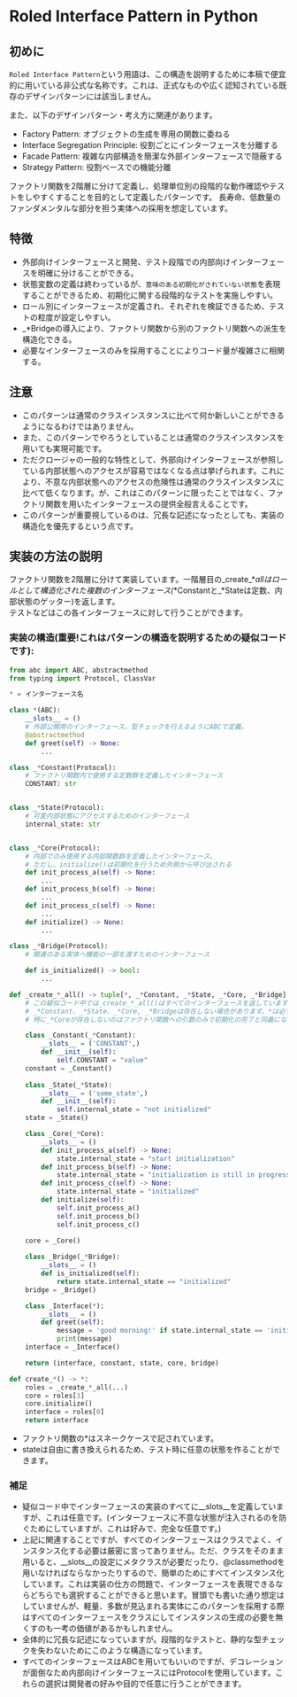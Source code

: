 
# Roled Interface Pattern in Python

## 初めに
`Roled Interface Pattern`という用語は、この構造を説明するために本稿で便宜的に用いている非公式な名称です。これは、正式なものや広く認知されている既存のデザインパターンには該当しません。

また、以下のデザインパターン・考え方に関連があります。
- Factory Pattern: オブジェクトの生成を専用の関数に委ねる
- Interface Segregation Principle: 役割ごとにインターフェースを分離する
- Facade Pattern: 複雑な内部構造を簡潔な外部インターフェースで隠蔽する
- Strategy Pattern: 役割ベースでの機能分離

ファクトリ関数を2階層に分けて定義し、処理単位別の段階的な動作確認やテストをしやすくすることを目的として定義したパターンです。
長寿命、低数量のファンダメンタルな部分を担う実体への採用を想定しています。

## 特徴

- 外部向けインターフェースと開発、テスト段階での内部向けインターフェースを明確に分けることができる。
- 状態変数の定義は終わっているが、`意味のある初期化がされていない状態`を表現することができるため、初期化に関する段階的なテストを実施しやすい。
- ロール別にインターフェースが定義され、それぞれを検証できるため、テストの粒度が設定しやすい。
- _*Bridgeの導入により、ファクトリ関数から別のファクトリ関数への派生を構造化できる。
- 必要なインターフェースのみを採用することによりコード量が複雑さに相関する。

## 注意

- このパターンは通常のクラスインスタンスに比べて何か新しいことができるようになるわけではありません。  
- また、このパターンでやろうとしていることは通常のクラスインスタンスを用いても実現可能です。
- ただクロージャの一般的な特性として、外部向けインターフェースが参照している内部状態へのアクセスが容易ではなくなる点は挙げられます。これにより、不意な内部状態へのアクセスの危険性は通常のクラスインスタンスに比べて低くなります。が、これはこのパターンに限ったことではなく、ファクトリ関数を用いたインターフェースの提供全般言えることです。
- このパターンが重要視しているのは、冗長な記述になったとしても、実装の構造化を優先するという点です。

## 実装の方法の説明

ファクトリ関数を2階層に分けて実装しています。一階層目の_create_*_allはロールとして構造化された複数のインターフェース(_*Constantと_*Stateは定数、内部状態のゲッター)を返します。  
テストなどはこの各インターフェースに対して行うことができます。

### 実装の構造(重要!これはパターンの構造を説明するための疑似コードです):
```python
from abc import ABC, abstractmethod
from typing import Protocol, ClassVar

* = インターフェース名

class *(ABC):
    __slots__ = ()
    # 外部公開用のインターフェース。型チェックを行えるようにABCで定義。
    @abstractmethod
    def greet(self) -> None:
        ...

class _*Constant(Protocol):
    # ファクトリ関数内で使用する定数群を定義したインターフェース
    CONSTANT: str


class _*State(Protocol):
    # 可変内部状態にアクセスするためのインターフェース
    internal_state: str


class _*Core(Protocol):
    # 内部でのみ使用する内部関数群を定義したインターフェース。
    # ただし、initialize()は初期化を行うため外側から呼び出される
    def init_process_a(self) -> None:
        ...
    def init_process_b(self) -> None:
        ...
    def init_process_c(self) -> None:
        ...
    def initialize() -> None:
        ...

class _*Bridge(Protocol):
    # 関連のある実体へ機能の一部を渡すためのインターフェース

    def is_initialized() -> bool:
        ...

def _create_*_all() -> tuple[*, _*Constant, _*State, _*Core, _*Bridge]:
    # この疑似コード中では_create_*_all()はすべてのインターフェースを返していますが、
    # _*Constant、_*State、_*Core, _*Bridgeは存在しない場合があります。*は必ず存在します。
    # 特に_*Coreが存在しないのはファクトリ関数への引数のみで初期化の完了と同義になる場合です。

    class _Constant(_*Constant):
        __slots__ = ('CONSTANT',)
        def __init__(self):
            self.CONSTANT = "value"
    constant = _Constant()
    
    class _State(_*State):
        __slots__ = ('some_state',)
        def __init__(self):
            self.internal_state = "not initialized"
    state = _State()

    class _Core(_*Core):
        __slots__ = ()
        def init_process_a(self) -> None:
            state.internal_state = "start initialization"
        def init_process_b(self) -> None:
            state.internal_state = "initialization is still in progress"
        def init_process_c(self) -> None:
            state.internal_state = "initialized"
        def initialize(self):
            self.init_process_a()
            self.init_process_b()
            self.init_process_c()
            
    core = _Core()

    class _Bridge(_*Bridge):
        __slots__ = ()
        def is_initialized(self):
            return state.internal_state == "initialized"
    bridge = _Bridge()

    class _Interface(*):
        __slots__ = ()
        def greet(self):
            message = 'good morning!' if state.internal_state == 'initialized' else 'zzz...'
            print(message)
    interface = _Interface()

    return (interface, constant, state, core, bridge)

def create_*() -> *:
    roles = _create_*_all(...)
    core = roles[3]
    core.initialize()
    interface = roles[0]
    return interface

```

- ファクトリ関数の*はスネークケースで記されています。
- stateは自由に書き換えられるため、テスト時に任意の状態を作ることができます。

### 補足
- 疑似コード中でインターフェースの実装のすべてに__slots__を定義していますが、これは任意です。(インターフェースに不意な状態が注入されるのを防ぐためにしていますが、これは好みで、完全な任意です。)
- 上記に関連することですが、すべてのインターフェースはクラスでよく、インスタンス化する必要は厳密に言ってありません。ただ、クラスをそのまま用いると、__slots__の設定にメタクラスが必要だったり、@classmethodを用いなければならなかったりするので、簡単のためにすべてインスタンス化しています。これは実装の仕方の問題で、インターフェースを表現できるならどちらでも選択することができると思います。冒頭でも書いた通り想定はしていませんが、軽量、多数が見込まれる実体にこのパターンを採用する際はすべてのインターフェースをクラスにしてインスタンスの生成の必要を無くすのも一考の価値があるかもしれません。
- 全体的に冗長な記述になっていますが。段階的なテストと、静的な型チェックを失わないためにこのような構造になっています。
- すべてのインターフェースはABCを用いてもいいのですが、デコレーションが面倒なため内部向けインターフェースにはProtocolを使用しています。これらの選択は開発者の好みや目的で任意に行うことができます。


